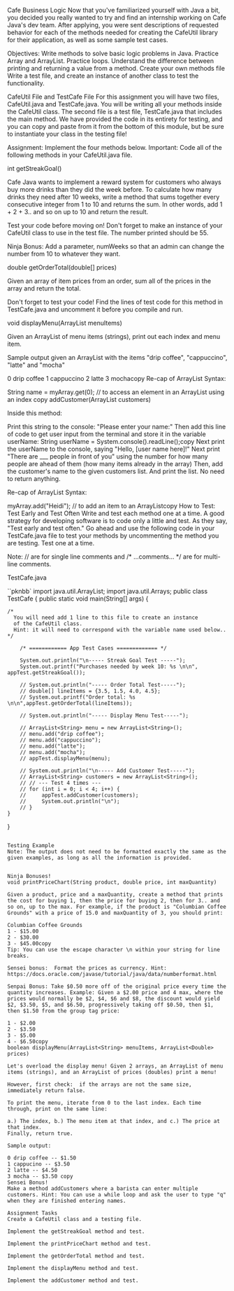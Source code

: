 Cafe Business Logic
Now that you've familiarized yourself with Java a bit, you decided you really wanted to try and find an internship working on Cafe Java's dev team. After applying, you were sent descriptions of requested behavior for each of the methods needed for creating the CafeUtil library for their application, as well as some sample test cases.

Objectives:
Write methods to solve basic logic problems in Java.
Practice Array and ArrayList.
Practice loops.
Understand the difference between printing and returning a value from a method.
Create your own methods file
Write a test file, and create an instance of another class to test the functionality.

CafeUtil File and TestCafe File
For this assignment you will have two files,  CafeUtil.java and  TestCafe.java. You will be writing all your methods inside the CafeUtil class. The second file is a test file, TestCafe.java that includes the main method. We have provided the code in its entirety for testing, and you can copy and paste from it from the bottom of this module, but be sure to instantiate your class in the testing file!

Assignment:
Implement the four methods below. Important: Code all of the following methods in your CafeUtil.java file. 

int getStreakGoal()

Cafe Java wants to implement a reward system for customers who always buy more drinks than they did the week before. To calculate how many drinks they need after 10 weeks, write a method that sums together every consecutive integer from 1 to 10 and returns the sum. In other words, add 1 + 2 + 3.. and so on up to 10 and return the result.

Test your code before moving on! Don't forget to make an instance of your CafeUtil class to use in the test file. The number printed should be 55.

Ninja Bonus:  Add a parameter, numWeeks so that an admin can change the number from 10 to whatever they want.

double getOrderTotal(double[] prices)

Given an array of item prices from an order, sum all of the prices in the array and return the total. 

Don't forget to test your code! Find the lines of test code for this method in TestCafe.java and uncomment it before you compile and run.

void displayMenu(ArrayList<String> menuItems)

Given an ArrayList of menu items (strings), print out each index and menu item. 

Sample output given an  ArrayList with the items "drip coffee",  "cappuccino",  "latte" and  "mocha"

0 drip coffee
1 cappuccino
2 latte
3 mochacopy
Re-cap of ArrayList Syntax:

String name = myArray.get(0); // to access an element in an ArrayList using an index
copy
addCustomer(ArrayList<String> customers)

Inside this method:

Print this string to the console: "Please enter your name:"
Then add this line of code to get user input from the terminal and store it in the variable  userName: 
String userName = System.console().readLine();copy
Next print the userName to the console, saying "Hello, [user name here]!"
Next print "There are ___ people in front of you" using the number for how many people are ahead of them (how many items already in the array)
Then, add the customer's name to the given customers list. And print the list.
No need to return anything.


Re-cap of ArrayList Syntax:

myArray.add("Heidi"); // to add an item to an ArrayListcopy
How to Test: Test Early and Test Often
Write and test each method one at a time. A good strategy for developing software is to code only a little and test. As they say, "Test early and test often." Go ahead and use the following code in your TestCafe.java file to test your methods by uncommenting the method you are testing. Test one at a time.

Note:   // are for single line comments and   /* ...comments... */  are for multi-line comments.

TestCafe.java

``pknbb`
import java.util.ArrayList;
import java.util.Arrays;
public class TestCafe {
    public static void main(String[] args) {
        
    /* 
      You will need add 1 line to this file to create an instance 
      of the CafeUtil class. 
      Hint: it will need to correspond with the variable name used below..
    */
    	
        /* ============ App Test Cases ============= */
    
        System.out.println("\n----- Streak Goal Test -----");
        System.out.printf("Purchases needed by week 10: %s \n\n", appTest.getStreakGoal());
    
        // System.out.println("----- Order Total Test-----");
        // double[] lineItems = {3.5, 1.5, 4.0, 4.5};
        // System.out.printf("Order total: %s \n\n",appTest.getOrderTotal(lineItems));
        
        // System.out.println("----- Display Menu Test-----");
        
        // ArrayList<String> menu = new ArrayList<String>();
        // menu.add("drip coffee");
        // menu.add("cappuccino");
        // menu.add("latte");
        // menu.add("mocha");
        // appTest.displayMenu(menu);
    
        // System.out.println("\n----- Add Customer Test-----");
        // ArrayList<String> customers = new ArrayList<String>();
        // // --- Test 4 times ---
        // for (int i = 0; i < 4; i++) {
        //     appTest.addCustomer(customers);
        //     System.out.println("\n");
        // }
    }
}
```

Testing Example
Note: The output does not need to be formatted exactly the same as the given examples, as long as all the information is provided.


Ninja Bonuses!
void printPriceChart(String product, double price, int maxQuantity)

Given a product, price and a maxQuantity, create a method that prints the cost for buying 1, then the price for buying 2, then for 3.. and so on, up to the max. For example, if the product is "Columbian Coffee Grounds" with a price of 15.0 and maxQuantity of 3, you should print:

Columbian Coffee Grounds
1 - $15.00
2 - $30.00
3 - $45.00copy
Tip: You can use the escape character \n within your string for line breaks.

Sensei bonus:  Format the prices as currency. Hint: https://docs.oracle.com/javase/tutorial/java/data/numberformat.html

Senpai Bonus: Take $0.50 more off of the original price every time the quantity increases. Example: Given a $2.00 price and 4 max, where the prices would normally be $2, $4, $6 and $8, the discount would yield $2, $3.50, $5, and $6.50, progressively taking off $0.50, then $1, then $1.50 from the group tag price:

1 - $2.00
2 - $3.50 
3 - $5.00 
4 - $6.50copy
boolean displayMenu(ArrayList<String> menuItems, ArrayList<Double> prices)

Let's overload the display menu! Given 2 arrays, an ArrayList of menu items (strings), and an ArrayList of prices (doubles) print a menu! 

However, first check:  if the arrays are not the same size, immediately return false.

To print the menu, iterate from 0 to the last index. Each time through, print on the same line:

a.) The index, b.) The menu item at that index, and c.) The price at that index. 
Finally, return true.

Sample output:

0 drip coffee -- $1.50
1 cappucino -- $3.50
2 latte -- $4.50
3 mocha -- $3.50 copy
Sensei Bonus!
Make a method addCustomers where a barista can enter multiple customers. Hint: You can use a while loop and ask the user to type "q" when they are finished entering names.

Assignment Tasks
Create a CafeUtil class and a testing file.

Implement the getStreakGoal method and test.

Implement the printPriceChart method and test.

Implement the getOrderTotal method and test.

Implement the displayMenu method and test.

Implement the addCustomer method and test.